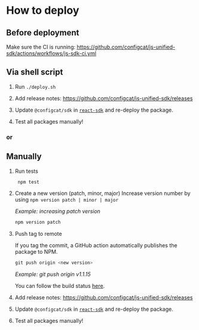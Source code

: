 # How to deploy

## Before deployment

Make sure the CI is running: https://github.com/configcat/js-unified-sdk/actions/workflows/js-sdk-ci.yml

## Via shell script

1. Run `./deploy.sh`

2. Add release notes: https://github.com/configcat/js-unified-sdk/releases

2. Update `@configcat/sdk` in [`react-sdk`](https://github.com/configcat/react-sdk/) and re-deploy the package.

3. Test all packages manually!

### or

## Manually
1. Run tests
   ```PowerShell
    npm test
   ```

1. Create a new version (patch, minor, major)
Increase version number by using `npm version patch | minor | major`

    *Example: increasing patch version* 
    ```PowerShell
    npm version patch
    ```

1. Push tag to remote
    
    If you tag the commit, a GitHub action automatically publishes the package to NPM. 
    ```PowerShell
    git push origin <new version>
    ```
    *Example: git push origin v1.1.15*

    You can follow the build status [here](https://github.com/configcat/js-unified-sdk/actions/workflows/js-sdk-ci.yml).

2. Add release notes: https://github.com/configcat/js-unified-sdk/releases
2. Update `@configcat/sdk` in [`react-sdk`](https://github.com/configcat/react-sdk/) and re-deploy the package.
3. Test all packages manually!
